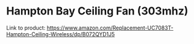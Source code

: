 # Hampton Bay Ceiling Fan (303mhz)

Link to product:
https://www.amazon.com/Replacement-UC7083T-Hampton-Ceiling-Wireless/dp/B072QYD1J5
